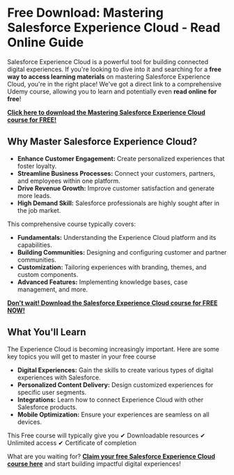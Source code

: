 # Free Download: Mastering Salesforce Experience Cloud - Read Online Guide

Salesforce Experience Cloud is a powerful tool for building connected digital experiences. If you're looking to dive into it and searching for a **free way to access learning materials** on mastering Salesforce Experience Cloud, you're in the right place! We've got a direct link to a comprehensive Udemy course, allowing you to learn and potentially even **read online for free**!

[**Click here to download the Mastering Salesforce Experience Cloud course for FREE!**](https://udemywork.com/mastering-salesforce-experience-cloud-read-online)

## Why Master Salesforce Experience Cloud?

*   **Enhance Customer Engagement:** Create personalized experiences that foster loyalty.
*   **Streamline Business Processes:** Connect your customers, partners, and employees within one platform.
*   **Drive Revenue Growth:** Improve customer satisfaction and generate more leads.
*   **High Demand Skill:** Salesforce professionals are highly sought after in the job market.

This comprehensive course typically covers:

*   **Fundamentals:** Understanding the Experience Cloud platform and its capabilities.
*   **Building Communities:** Designing and configuring customer and partner communities.
*   **Customization:** Tailoring experiences with branding, themes, and custom components.
*   **Advanced Features:** Implementing knowledge bases, case management, and more.

[**Don't wait! Download the Salesforce Experience Cloud course for FREE NOW!**](https://udemywork.com/mastering-salesforce-experience-cloud-read-online)

## What You'll Learn

The Experience Cloud is becoming increasingly important. Here are some key topics you will get to master in your free course

*   **Digital Experiences:** Gain the skills to create various types of digital experiences with Salesforce.
*   **Personalized Content Delivery:** Design customized experiences for specific user segments.
*   **Integrations:** Learn how to connect Experience Cloud with other Salesforce products.
*   **Mobile Optimization:** Ensure your experiences are seamless on all devices.

This Free course will typically give you
✔ Downloadable resources
✔ Unlimited access
✔ Certificate of completion

What are you waiting for? **[Claim your free Salesforce Experience Cloud course here](https://udemywork.com/mastering-salesforce-experience-cloud-read-online)** and start building impactful digital experiences!
